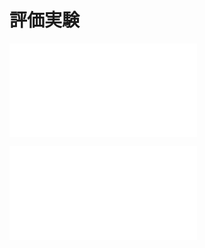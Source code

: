 # 評価実験

![2ノード間の帯域幅の比較\label{fig:bw-overhead}](bw.pdf)

![2ノード間の遅延の比較\label{fig:latency-overhead}](latency.pdf)

